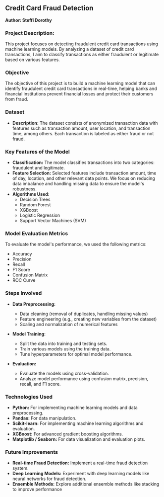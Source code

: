 ## **Credit Card Fraud Detection**
**Author: Steffi Dorothy**

### **Project Description:** 
This project focuses on detecting fraudulent credit card transactions using machine learning models. By analyzing a dataset of credit card transactions, I aim to classify transactions as either fraudulent or legitimate based on various features.

### **Objective**
The objective of this project is to build a machine learning model that can identify fraudulent credit card transactions in real-time, helping banks and financial institutions prevent financial losses and protect their customers from fraud.

### **Dataset**

* **Description:** The dataset consists of anonymized transaction data with features such as transaction amount, user location, and transaction time, among others. Each transaction is labeled as either fraud or not fraud.

### **Key Features of the Model**
* **Classification:** The model classifies transactions into two categories: fraudulent and legitimate.
* **Feature Selection:** Selected features include transaction amount, time of day, location, and other relevant data points. We focus on reducing data imbalance and handling missing data to ensure the model's robustness.
* **Algorithms Used:**
  * Decision Trees
  * Random Forest
  * XGBoost
  * Logistic Regression
  * Support Vector Machines (SVM)

### **Model Evaluation Metrics**
To evaluate the model's performance, we used the following metrics:
* Accuracy
* Precision
* Recall
* F1 Score
* Confusion Matrix
* ROC Curve

### **Steps Involved**
* **Data Preprocessing:**

  * Data cleaning (removal of duplicates, handling missing values)
  * Feature engineering (e.g., creating new variables from the dataset)
  * Scaling and normalization of numerical features
* **Model Training:**

  * Split the data into training and testing sets.
  * Train various models using the training data.
  * Tune hyperparameters for optimal model performance.
* **Evaluation:**

  * Evaluate the models using cross-validation.
  * Analyze model performance using confusion matrix, precision, recall, and F1 score.
### **Technologies Used**
* **Python:** For implementing machine learning models and data preprocessing.
* **Pandas:** For data manipulation.
* **Scikit-learn:** For implementing machine learning algorithms and evaluation.
* **XGBoost:** For advanced gradient boosting algorithms.
* **Matplotlib / Seaborn:** For data visualization and evaluation plots.
### **Future Improvements**
* **Real-time Fraud Detection:** Implement a real-time fraud detection system.
* **Deep Learning Models:** Experiment with deep learning models like neural networks for fraud detection.
* **Ensemble Methods:** Explore additional ensemble methods like stacking to improve performance
